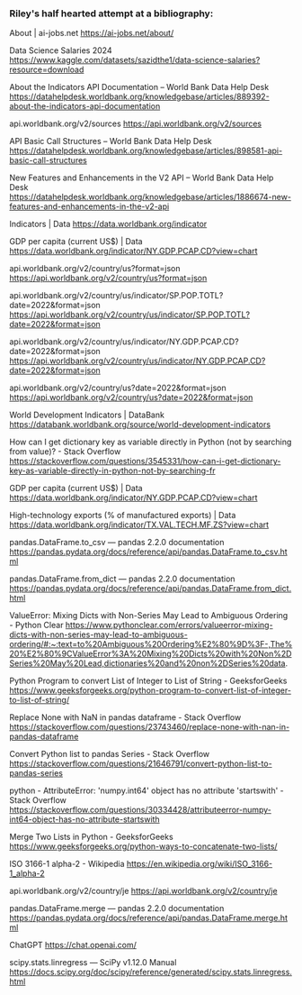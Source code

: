 ### Riley's half hearted attempt at a bibliography:





About | ai-jobs.net
https://ai-jobs.net/about/

Data Science Salaries 2024
https://www.kaggle.com/datasets/sazidthe1/data-science-salaries?resource=download

About the Indicators API Documentation – World Bank Data Help Desk
https://datahelpdesk.worldbank.org/knowledgebase/articles/889392-about-the-indicators-api-documentation

api.worldbank.org/v2/sources
https://api.worldbank.org/v2/sources

API Basic Call Structures – World Bank Data Help Desk
https://datahelpdesk.worldbank.org/knowledgebase/articles/898581-api-basic-call-structures

New Features and Enhancements in the V2 API – World Bank Data Help Desk
https://datahelpdesk.worldbank.org/knowledgebase/articles/1886674-new-features-and-enhancements-in-the-v2-api

Indicators | Data
https://data.worldbank.org/indicator

GDP per capita (current US$) | Data
https://data.worldbank.org/indicator/NY.GDP.PCAP.CD?view=chart

api.worldbank.org/v2/country/us?format=json
https://api.worldbank.org/v2/country/us?format=json

api.worldbank.org/v2/country/us/indicator/SP.POP.TOTL?date=2022&format=json
https://api.worldbank.org/v2/country/us/indicator/SP.POP.TOTL?date=2022&format=json

api.worldbank.org/v2/country/us/indicator/NY.GDP.PCAP.CD?date=2022&format=json
https://api.worldbank.org/v2/country/us/indicator/NY.GDP.PCAP.CD?date=2022&format=json

api.worldbank.org/v2/country/us?date=2022&format=json
https://api.worldbank.org/v2/country/us?date=2022&format=json

World Development Indicators | DataBank
https://databank.worldbank.org/source/world-development-indicators

How can I get dictionary key as variable directly in Python (not by searching from value)? - Stack Overflow
https://stackoverflow.com/questions/3545331/how-can-i-get-dictionary-key-as-variable-directly-in-python-not-by-searching-fr

GDP per capita (current US$) | Data
https://data.worldbank.org/indicator/NY.GDP.PCAP.CD?view=chart

High-technology exports (% of manufactured exports) | Data
https://data.worldbank.org/indicator/TX.VAL.TECH.MF.ZS?view=chart

pandas.DataFrame.to_csv — pandas 2.2.0 documentation
https://pandas.pydata.org/docs/reference/api/pandas.DataFrame.to_csv.html

pandas.DataFrame.from_dict — pandas 2.2.0 documentation
https://pandas.pydata.org/docs/reference/api/pandas.DataFrame.from_dict.html

ValueError: Mixing Dicts with Non-Series May Lead to Ambiguous Ordering - Python Clear
https://www.pythonclear.com/errors/valueerror-mixing-dicts-with-non-series-may-lead-to-ambiguous-ordering/#:~:text=to%20Ambiguous%20Ordering%E2%80%9D%3F-,The%20%E2%80%9CValueError%3A%20Mixing%20Dicts%20with%20Non%2DSeries%20May%20Lead,dictionaries%20and%20non%2DSeries%20data.

Python Program to convert List of Integer to List of String - GeeksforGeeks
https://www.geeksforgeeks.org/python-program-to-convert-list-of-integer-to-list-of-string/

Replace None with NaN in pandas dataframe - Stack Overflow
https://stackoverflow.com/questions/23743460/replace-none-with-nan-in-pandas-dataframe

Convert Python list to pandas Series - Stack Overflow
https://stackoverflow.com/questions/21646791/convert-python-list-to-pandas-series

python - AttributeError: 'numpy.int64' object has no attribute 'startswith' - Stack Overflow
https://stackoverflow.com/questions/30334428/attributeerror-numpy-int64-object-has-no-attribute-startswith

Merge Two Lists in Python - GeeksforGeeks
https://www.geeksforgeeks.org/python-ways-to-concatenate-two-lists/

ISO 3166-1 alpha-2 - Wikipedia
https://en.wikipedia.org/wiki/ISO_3166-1_alpha-2

api.worldbank.org/v2/country/je
https://api.worldbank.org/v2/country/je

pandas.DataFrame.merge — pandas 2.2.0 documentation
https://pandas.pydata.org/docs/reference/api/pandas.DataFrame.merge.html

ChatGPT
https://chat.openai.com/

scipy.stats.linregress — SciPy v1.12.0 Manual
https://docs.scipy.org/doc/scipy/reference/generated/scipy.stats.linregress.html



